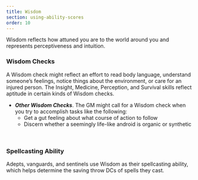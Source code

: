 ```yaml
---
title: Wisdom
section: using-ability-scores
order: 10
---
```

Wisdom reflects how attuned you are to the world around you and represents perceptiveness and intuition.

### Wisdom Checks

A Wisdom check might reflect an effort to read body language, understand someone’s feelings, notice things about the
environment, or care for an injured person. The Insight, Medicine, Perception, and Survival skills reflect aptitude
in certain kinds of Wisdom checks.

<skill-list abilityLimit="Wisdom"></skill-list>
- __*Other Wisdom Checks*__. The GM might call for a Wisdom check when you try to accomplish tasks like the following:
  - Get a gut feeling about what course of action to follow
  - Discern whether a seemingly life-like android is organic or synthetic

&nbsp;

### Spellcasting Ability
Adepts, vanguards, and sentinels use Wisdom as their spellcasting ability, which helps determine the saving
throw DCs of spells they cast.

<source-reference pages="82"></source-reference>
